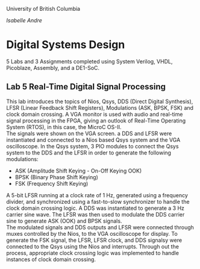 University of British Columbia

*Isabelle Andre*

# Digital Systems Design
5 Labs and 3 Assignments completed using System Verilog, VHDL, Picoblaze, Assembly, and a DE1-SoC.

## Lab 5 Real-Time Digital Signal Processing

This lab introduces the topics of Nios, Qsys, DDS (Direct Digital Synthesis), LFSR (Linear Feedback Shift Registers), Modulations (ASK, BPSK, FSK) and clock domain crossing. A VGA monitor is used with audio and real-time signal processing in the FPGA, giving an outlook of Real-Time Operating System (RTOS), in this case, the MicroC OS-II.  
The signals were shown on the VGA screen. a DDS and LFSR were instantiated and connected to a Nios based Qsys system and the VGA oscilloscope. In the Qsys system, 3 PIO modules to connect the Qsys system to the DDS and the LFSR in order to generate the following modulations:  
* ASK (Amplitude Shift Keying - On-Off Keying OOK)  
* BPSK (Binary Phase Shift Keying)  
* FSK (Frequency Shift Keying)  

A 5-bit LFSR running at a clock rate of 1 Hz, generated using a frequency divider, and synchronized using a fast-to-slow synchronizer to handle the clock domain crossing logic. A DDS was instantiated to generate a 3 Hz carrier sine wave. The LFSR was then used to modulate the DDS carrier sine to generate ASK (OOK) and BPSK signals.  
The modulated signals and DDS outputs and LFSR were connected through muxes controlled by the Nios, to the VGA oscilloscope for display. To generate the FSK signal, the LFSR, LFSR clock, and DDS signalsy were connected to the Qsys using the Nios and interrupts. Through out the process, appropriate clock crossing logic was implemented to handle instances of clock domain crossing.
